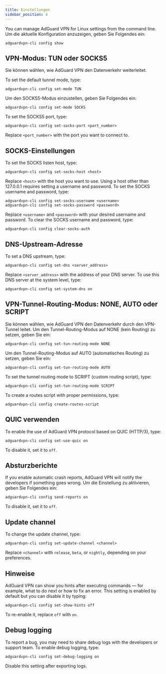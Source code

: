 ```yaml
---
title: Einstellungen
sidebar_position: 4
---
```


You can manage AdGuard VPN for Linux settings from the command line. Um die aktuelle Konfiguration anzuzeigen, geben Sie Folgendes ein:

```
adguardvpn-cli config show
```

## VPN-Modus: TUN oder SOCKS5

Sie können wählen, wie AdGuard VPN den Datenverkehr weiterleitet.

To set the default tunnel mode, type:

```
adguardvpn-cli config set-mode TUN
```

Um den SOCKS5-Modus einzustellen, geben Sie Folgendes ein:

```
adguardvpn-cli config set-mode SOCKS
```

To set the SOCKS5 port, type:

```
adguardvpn-cli config set-socks-port <port_number>
```

Replace `<port_number>` with the port you want to connect to.

## SOCKS-Einstellungen

To set the SOCKS listen host, type:

```
adguardvpn-cli config set-socks-host <host>
```

Replace `<host>` with the host you want to use. Using a host other than 127.0.0.1 requires setting a username and password. To set the SOCKS username and password, type:

```
adguardvpn-cli config set-socks-username <username>
adguardvpn-cli config set-socks-password <password>
```

Replace `<username>` and `<password>` with your desired username and password. To clear the SOCKS username and password, type:

```
adguardvpn-cli config clear-socks-auth
```

## DNS-Upstream-Adresse

To set a DNS upstream, type:

```
adguardvpn-cli config set-dns <server_address>
```

Replace `<server_address>` with the address of your DNS server. To use this DNS server at the system level, type:

```
adguardvpn-cli config set-system-dns on
```

## VPN-Tunnel-Routing-Modus: NONE, AUTO oder SCRIPT

Sie können wählen, wie AdGuard VPN den Datenverkehr durch den VPN-Tunnel leitet. Um den Tunnel-Routing-Modus auf NONE (kein Routing) zu setzen, geben Sie ein:

```
adguardvpn-cli config set-tun-routing-mode NONE
```

Um den Tunnel-Routing-Modus auf AUTO (automatisches Routing) zu setzen, geben Sie ein:

```
adguardvpn-cli config set-tun-routing-mode AUTO
```

To set the tunnel routing mode to SCRIPT (custom routing script), type:

```
adguardvpn-cli config set-tun-routing-mode SCRIPT
```

To create a routes script with proper permissions, type:

```
adguardvpn-cli config create-routes-script
```

## QUIC verwenden

To enable the use of AdGuard VPN protocol based on QUIC (HTTP/3), type:

```
adguardvpn-cli config set-use-quic on
```

To disable it, set it to `off`.

## Absturzberichte

If you enable automatic crash reports, AdGuard VPN will notify the developers if something goes wrong. Um die Einstellung zu aktivieren, geben Sie Folgendes ein:

```
adguardvpn-cli config send-reports on
```

To disable it, set it to `off`.

## Update channel

To change the update channel, type:

```
adguardvpn-cli config set-update-channel <channel>
```

Replace `<channel>` with `release`, `beta`, or `nightly`, depending on your preferences.

## Hinweise

AdGuard VPN can show you hints after executing commands — for example, what to do next or how to fix an error. This setting is enabled by default but you can disable it by typing:

```
adguardvpn-cli config set-show-hints off
```

To re-enable it, replace `off` with `on`.

## Debug logging

To report a bug, you may need to share debug logs with the developers or support team. To enable debug logging, type:

```
adguardvpn-cli config set-debug-logging on
```

Disable this setting after exporting logs.
